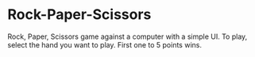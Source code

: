 # Rock-Paper-Scissors

Rock, Paper, Scissors game against a computer with a simple UI. To play, select the hand you want to play. First one to 5 points wins.